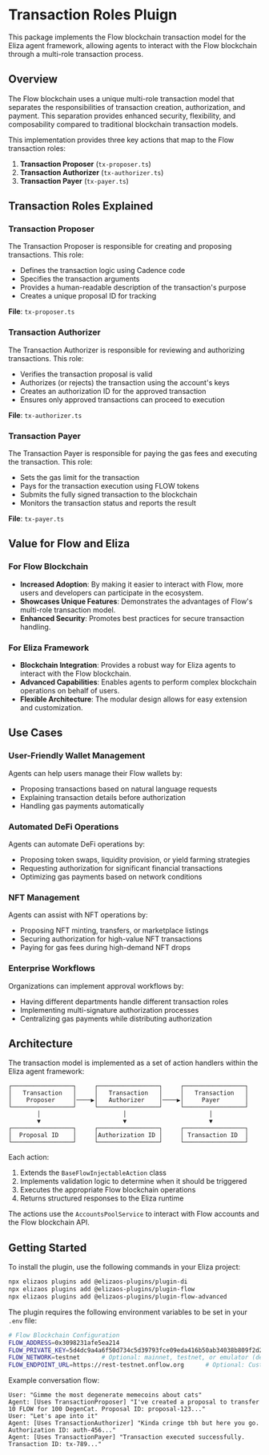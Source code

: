 # Transaction Roles Pluign

This package implements the Flow blockchain transaction model for the Eliza agent framework, allowing agents to interact with the Flow blockchain through a multi-role transaction process.

## Overview

The Flow blockchain uses a unique multi-role transaction model that separates the responsibilities of transaction creation, authorization, and payment. This separation provides enhanced security, flexibility, and composability compared to traditional blockchain transaction models.

This implementation provides three key actions that map to the Flow transaction roles:

1. **Transaction Proposer** (`tx-proposer.ts`)
2. **Transaction Authorizer** (`tx-authorizer.ts`)
3. **Transaction Payer** (`tx-payer.ts`)

## Transaction Roles Explained

### Transaction Proposer

The Transaction Proposer is responsible for creating and proposing transactions. This role:

- Defines the transaction logic using Cadence code
- Specifies the transaction arguments
- Provides a human-readable description of the transaction's purpose
- Creates a unique proposal ID for tracking

**File**: `tx-proposer.ts`

### Transaction Authorizer

The Transaction Authorizer is responsible for reviewing and authorizing transactions. This role:

- Verifies the transaction proposal is valid
- Authorizes (or rejects) the transaction using the account's keys
- Creates an authorization ID for the approved transaction
- Ensures only approved transactions can proceed to execution

**File**: `tx-authorizer.ts`

### Transaction Payer

The Transaction Payer is responsible for paying the gas fees and executing the transaction. This role:

- Sets the gas limit for the transaction
- Pays for the transaction execution using FLOW tokens
- Submits the fully signed transaction to the blockchain
- Monitors the transaction status and reports the result

**File**: `tx-payer.ts`

## Value for Flow and Eliza

### For Flow Blockchain

- **Increased Adoption**: By making it easier to interact with Flow, more users and developers can participate in the ecosystem.
- **Showcases Unique Features**: Demonstrates the advantages of Flow's multi-role transaction model.
- **Enhanced Security**: Promotes best practices for secure transaction handling.

### For Eliza Framework

- **Blockchain Integration**: Provides a robust way for Eliza agents to interact with the Flow blockchain.
- **Advanced Capabilities**: Enables agents to perform complex blockchain operations on behalf of users.
- **Flexible Architecture**: The modular design allows for easy extension and customization.

## Use Cases

### User-Friendly Wallet Management

Agents can help users manage their Flow wallets by:

- Proposing transactions based on natural language requests
- Explaining transaction details before authorization
- Handling gas payments automatically

### Automated DeFi Operations

Agents can automate DeFi operations by:

- Proposing token swaps, liquidity provision, or yield farming strategies
- Requesting authorization for significant financial transactions
- Optimizing gas payments based on network conditions

### NFT Management

Agents can assist with NFT operations by:

- Proposing NFT minting, transfers, or marketplace listings
- Securing authorization for high-value NFT transactions
- Paying for gas fees during high-demand NFT drops

### Enterprise Workflows

Organizations can implement approval workflows by:

- Having different departments handle different transaction roles
- Implementing multi-signature authorization processes
- Centralizing gas payments while distributing authorization

## Architecture

The transaction model is implemented as a set of action handlers within the Eliza agent framework:

```
┌─────────────────┐     ┌─────────────────┐     ┌─────────────────┐
│   Transaction   │     │   Transaction   │     │   Transaction   │
│    Proposer     │────▶│   Authorizer    │────▶│     Payer       │
└─────────────────┘     └─────────────────┘     └─────────────────┘
        │                       │                       │
        ▼                       ▼                       ▼
┌─────────────────┐     ┌─────────────────┐     ┌─────────────────┐
│  Proposal ID    │     │Authorization ID │     │ Transaction ID  │
└─────────────────┘     └─────────────────┘     └─────────────────┘
```

Each action:

1. Extends the `BaseFlowInjectableAction` class
2. Implements validation logic to determine when it should be triggered
3. Executes the appropriate Flow blockchain operations
4. Returns structured responses to the Eliza runtime

The actions use the `AccountsPoolService` to interact with Flow accounts and the Flow blockchain API.

## Getting Started

To install the plugin, use the following commands in your Eliza project:

```bash
npx elizaos plugins add @elizaos-plugins/plugin-di
npx elizaos plugins add @elizaos-plugins/plugin-flow
npx elizaos plugins add @elizaos-plugins/plugin-flow-advanced
```

The plugin requires the following environment variables to be set in your `.env` file:

```bash
# Flow Blockchain Configuration
FLOW_ADDRESS=0x3098231afe5ea214
FLOW_PRIVATE_KEY=5d4dc9a4a6f50d734c5d39793fce09eda416b50ab34038b809f2d278ff9d5116
FLOW_NETWORK=testnet      # Optional: mainnet, testnet, or emulator (defaults to mainnet)
FLOW_ENDPOINT_URL=https://rest-testnet.onflow.org      # Optional: Custom RPC endpoint URL
```

Example conversation flow:

```
User: "Gimme the most degenerate memecoins about cats"
Agent: [Uses TransactionProposer] "I've created a proposal to transfer 10 FLOW for 100 DegenCat. Proposal ID: proposal-123..."
User: "Let's ape into it"
Agent: [Uses TransactionAuthorizer] "Kinda cringe tbh but here you go. Authorization ID: auth-456..."
Agent: [Uses TransactionPayer] "Transaction executed successfully. Transaction ID: tx-789..."
```
